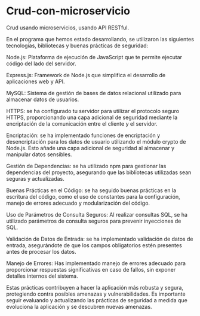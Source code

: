 # Crud-con-microservicio
Crud usando microservicios, usando API RESTful.

En el programa que hemos estado desarrollando, se utilizaron las siguientes tecnologías, bibliotecas y buenas prácticas de seguridad:


Node.js: Plataforma de ejecución de JavaScript que te permite ejecutar código del lado del servidor.

Express.js: Framework de Node.js que simplifica el desarrollo de aplicaciones web y API.

MySQL: Sistema de gestión de bases de datos relacional utilizado para almacenar datos de usuarios.

HTTPS: se ha configurado tu servidor para utilizar el protocolo seguro HTTPS, proporcionando una capa adicional de seguridad mediante la encriptación de la comunicación entre el cliente y el servidor.

Encriptación: se ha implementado funciones de encriptación y desencriptación para los datos de usuario utilizando el módulo crypto de Node.js. Esto añade una capa adicional de seguridad al almacenar y manipular datos sensibles.

Gestión de Dependencias: se ha utilizado npm para gestionar las dependencias del proyecto, asegurando que las bibliotecas utilizadas sean seguras y actualizadas.

Buenas Prácticas en el Código: se ha seguido buenas prácticas en la escritura del código, como el uso de constantes para la configuración, manejo de errores adecuado y modularización del código.

Uso de Parámetros de Consulta Seguros: Al realizar consultas SQL, se ha utilizado parámetros de consulta seguros para prevenir inyecciones de SQL.

Validación de Datos de Entrada: se ha implementado validación de datos de entrada, asegurándote de que los campos obligatorios estén presentes antes de procesar los datos.

Manejo de Errores: Has implementado manejo de errores adecuado para proporcionar respuestas significativas en caso de fallos, sin exponer detalles internos del sistema.

Estas prácticas contribuyen a hacer la aplicación más robusta y segura, protegiendo contra posibles amenazas y vulnerabilidades. Es importante seguir evaluando y actualizando las prácticas de seguridad a medida que evoluciona la aplicación y se descubren nuevas amenazas.
